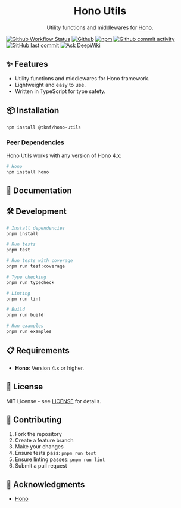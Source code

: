 <div align="center">
  <h1>Hono Utils</h1>
  <p>Utility functions and middlewares for <a href="https://hono.dev/" target="_blank">Hono</a>.</p>
</div>

[![Github Workflow Status](https://img.shields.io/github/actions/workflow/status/tknf/hono-utils/ci.yaml?branch=main)](https://github.com/tknf/hono-utils/actions)
[![Github](https://img.shields.io/github/license/tknf/hono-utils)](https://github.com/tknf/hono-utils/blob/main/LICENSE)
[![npm](https://img.shields.io/npm/v/@tknf/hono-utils)](https://www.npmjs.com/package/@tknf/hono-utils)
[![Github commit activity](https://img.shields.io/github/commit-activity/m/tknf/hono-utils)](https://github.com/tknf/hono-utils/pulse)
[![GitHub last commit](https://img.shields.io/github/last-commit/tknf/hono-utils)](https://github.com/tknf/hono-utils/commits/main)
[![Ask DeepWiki](https://deepwiki.com/badge.svg)](https://deepwiki.com/tknf/hono-utils)

## ✨ Features

- Utility functions and middlewares for Hono framework.
- Lightweight and easy to use.
- Written in TypeScript for type safety.

## 📦 Installation

```bash
npm install @tknf/hono-utils
```

### Peer Dependencies

Hono Utils works with any version of Hono 4.x:

```bash
# Hono
npm install hono
```

## 📄 Documentation

## 🛠️ Development

```bash
# Install dependencies
pnpm install

# Run tests
pnpm test

# Run tests with coverage
pnpm run test:coverage

# Type checking
pnpm run typecheck

# Linting
pnpm run lint

# Build
pnpm run build

# Run examples
pnpm run examples
```

## 📋 Requirements

- **Hono**: Version 4.x or higher.

## 📄 License

MIT License - see [LICENSE](LICENSE) for details.

## 🤝 Contributing

1. Fork the repository
2. Create a feature branch
3. Make your changes
4. Ensure tests pass: `pnpm run test`
5. Ensure linting passes: `pnpm run lint`
6. Submit a pull request

## 👏 Acknowledgments

- [Hono](https://hono.dev/)
